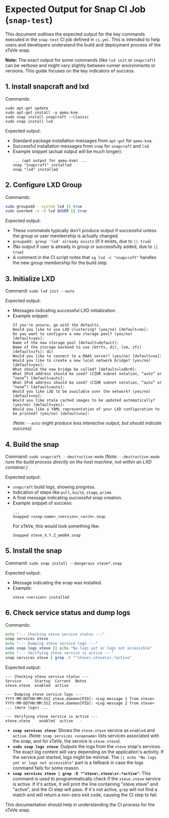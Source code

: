 # Expected Output for Snap CI Job (`snap-test`)

This document outlines the expected output for the key commands executed in the `snap-test` CI job defined in `ci.yml`. This is intended to help users and developers understand the build and deployment process of the xTeVe snap.

**Note:** The exact output for some commands (like `lxd init` or `snapcraft`) can be verbose and might vary slightly between runner environments or versions. This guide focuses on the key indicators of success.

## 1. Install snapcraft and lxd

Commands:
```
sudo apt-get update
sudo apt-get install -y qemu-kvm
sudo snap install snapcraft --classic
sudo snap install lxd
```

Expected output:
- Standard package installation messages from `apt-get` for `qemu-kvm`.
- Successful installation messages from `snap` for `snapcraft` and `lxd`.
- Example snippet (actual output will be much longer):
  ```
  ... (apt output for qemu-kvm) ...
  snap "snapcraft" installed
  snap "lxd" installed
  ```

## 2. Configure LXD Group

Commands:
```bash
sudo groupadd --system lxd || true
sudo usermod -a -G lxd $USER || true
```

Expected output:
- These commands typically don't produce output if successful unless the group or user membership is actually changed.
- `groupadd: group 'lxd' already exists` (if it exists, due to `|| true`)
- (No output if user is already in group or successfully added, due to `|| true`)
- A comment in the CI script notes that `sg lxd -c "snapcraft"` handles the new group membership for the build step.

## 3. Initialize LXD

Command: `sudo lxd init --auto`

Expected output:
- Messages indicating successful LXD initialization.
- Example snippet:
  ```
  If you're unsure, go with the defaults.
  Would you like to use LXD clustering? (yes/no) [default=no]: 
  Do you want to configure a new storage pool? (yes/no) [default=yes]: 
  Name of the new storage pool [default=default]: 
  Name of the storage backend to use (btrfs, dir, lvm, zfs) [default=zfs]: dir
  Would you like to connect to a MAAS server? (yes/no) [default=no]: 
  Would you like to create a new local network bridge? (yes/no) [default=yes]: 
  What should the new bridge be called? [default=lxdbr0]: 
  What IPv4 address should be used? (CIDR subnet notation, “auto” or “none”) [default=auto]: 
  What IPv6 address should be used? (CIDR subnet notation, “auto” or “none”) [default=auto]: 
  Would you like LXD to be available over the network? (yes/no) [default=no]: 
  Would you like stale cached images to be updated automatically? (yes/no) [default=yes]: 
  Would you like a YAML representation of your LXD configuration to be printed? (yes/no) [default=no]:
  ```
  *(Note: `--auto` might produce less interactive output, but should indicate success)*

## 4. Build the snap

Command: `sudo snapcraft --destructive-mode`
*(Note: `--destructive-mode` runs the build process directly on the host machine, not within an LXD container.)*

Expected output:
- `snapcraft` build logs, showing progress.
- Indication of steps like `pull`, `build`, `stage`, `prime`.
- A final message indicating successful snap creation.
- Example snippet of success:
  ```
  ...
  Snapped <snap-name>_<version>_<arch>.snap
  ```
  For xTeVe, this would look something like:
  ```
  Snapped xteve_X.Y.Z_amd64.snap
  ```

## 5. Install the snap

Command: `sudo snap install --dangerous xteve*.snap`

Expected output:
- Message indicating the snap was installed.
- Example:
  ```
  xteve <version> installed
  ```

## 6. Check service status and dump logs

Commands:
```bash
echo "--- Checking xteve service status ---"
snap services xteve
echo "--- Dumping xteve service logs ---"
sudo snap logs xteve || echo "No logs yet or logs not accessible"
echo "--- Verifying xteve service is active ---"
snap services xteve | grep -E "^xteve\.xteve\s+.*active"
```

Expected output:

```
--- Checking xteve service status ---
Service      Startup  Current  Notes
xteve.xteve  enabled  active   -

--- Dumping xteve service logs ---
YYYY-MM-DDTHH:MM:SSZ xteve.daemon[PID]: <Log message 1 from xteve>
YYYY-MM-DDTHH:MM:SSZ xteve.daemon[PID]: <Log message 2 from xteve>
... (more logs) ...

--- Verifying xteve service is active ---
xteve.xteve    enabled  active   -
```

- **`snap services xteve`**: Shows the `xteve.xteve` service as `enabled` and `active`. (Note: `snap services <snapname>` lists services associated with the snap, and for xTeVe, the service is `xteve.xteve`).
- **`sudo snap logs xteve`**: Outputs the logs from the `xteve` snap's services. The exact log content will vary depending on the application's activity. If the service just started, logs might be minimal. The `|| echo "No logs yet or logs not accessible"` part is a fallback in case the logs command fails for some reason.
- **`snap services xteve | grep -E "^xteve\.xteve\s+.*active"`**: This command is used to programmatically check if the `xteve.xteve` service is active. If it's active, it will print the line containing "xteve.xteve" and "active", and the CI step will pass. If it's not active, `grep` will not find a match and will return a non-zero exit code, causing the CI step to fail.

This documentation should help in understanding the CI process for the xTeVe snap.
